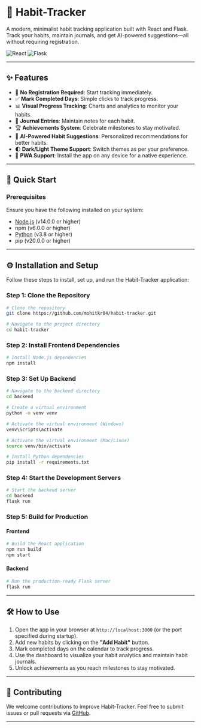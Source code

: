 # 📱 Habit-Tracker

A modern, minimalist habit tracking application built with React and Flask. Track your habits, maintain journals, and get AI-powered suggestions—all without requiring registration.

![React](https://img.shields.io/badge/React-18.2.0-61DAFB?logo=react) ![Flask](https://img.shields.io/badge/Flask-2.0.1-000000?logo=flask)

---

## ✨ Features

- 🔐 **No Registration Required**: Start tracking immediately.
- ✅ **Mark Completed Days**: Simple clicks to track progress.
- 📊 **Visual Progress Tracking**: Charts and analytics to monitor your habits.
- 📝 **Journal Entries**: Maintain notes for each habit.
- 🏆 **Achievements System**: Celebrate milestones to stay motivated.
- 🤖 **AI-Powered Habit Suggestions**: Personalized recommendations for better habits.
- 🌓 **Dark/Light Theme Support**: Switch themes as per your preference.
- 📱 **PWA Support**: Install the app on any device for a native experience.

---

## 🚀 Quick Start

### Prerequisites

Ensure you have the following installed on your system:

- [Node.js](https://nodejs.org/) (v14.0.0 or higher)
- npm (v6.0.0 or higher)
- [Python](https://www.python.org/) (v3.8 or higher)
- pip (v20.0.0 or higher)

---

## ⚙️ Installation and Setup

Follow these steps to install, set up, and run the Habit-Tracker application:

### Step 1: Clone the Repository

```bash
# Clone the repository
git clone https://github.com/mohitkr04/habit-tracker.git

# Navigate to the project directory
cd habit-tracker
```

### Step 2: Install Frontend Dependencies

```bash
# Install Node.js dependencies
npm install
```

### Step 3: Set Up Backend

```bash
# Navigate to the backend directory
cd backend

# Create a virtual environment
python -m venv venv

# Activate the virtual environment (Windows)
venv\Scripts\activate

# Activate the virtual environment (Mac/Linux)
source venv/bin/activate

# Install Python dependencies
pip install -r requirements.txt
```

### Step 4: Start the Development Servers

```bash
# Start the backend server
cd backend
flask run
```

### Step 5: Build for Production

#### Frontend
```bash
# Build the React application
npm run build
npm start
```

#### Backend
```bash
# Run the production-ready Flask server
flask run
```

---

## 🛠️ How to Use

1. Open the app in your browser at `http://localhost:3000` (or the port specified during startup).
2. Add new habits by clicking on the **"Add Habit"** button.
3. Mark completed days on the calendar to track progress.
4. Use the dashboard to visualize your habit analytics and maintain habit journals.
5. Unlock achievements as you reach milestones to stay motivated.

---

## 🤝 Contributing

We welcome contributions to improve Habit-Tracker. Feel free to submit issues or pull requests via [GitHub](https://github.com/mohitkr04/habit-tracker).

---